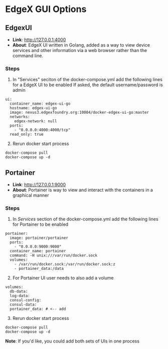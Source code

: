 # EdgeX GUI Options

## EdgexUI 
   * **Link**: http://127.0.0.1:4000
   * **About**: EdgeX UI written in Golang, added as a way to view device services and other information via a web browser rather than the command line.

### Steps
1. In "Services" seciton of the docker-compose.yml add the following lines for a EdgeX UI to be enabled  If asked, the default username/password is admin 
```
ui:
  container_name: edgex-ui-go
  hostname: edgex-ui-go
  image: nexus3.edgexfoundry.org:10004/docker-edgex-ui-go:master
  networks:
    edgex-network: null
  ports:
    - "0.0.0.0:4000:4000/tcp"
  read_only: true
```

2. Rerun docker start process 
```
docker-compose pull 
docker-compose up -d 
```

## Portainer 
   * **Link**: http://127.0.0.1:9000
   * **About**: Portainer is way to view and interact with the containers in a graphical manner

### Steps
1. In _Services_ section of the docker-compose.yml add the following lines for Portainer to be enabled 
```
portainer:
  image: portainer/portainer
  ports:
    - "0.0.0.0:9000:9000"
  container_name: portainer
  command: -H unix:///var/run/docker.sock
  volumes:
    - /var/run/docker.sock:/var/run/docker.sock:z
    - portainer_data:/data
```

2. For Portainer UI user needs to also add a volume 
```
volumes:
  db-data:
  log-data:
  consul-config:
  consul-data:
  portainer_data: # <-- add 
```

3. Rerun docker start process 
```
docker-compose pull 
docker-compose up -d 
```
**Note**:  If you'd like, you could add both sets of UIs in one process

